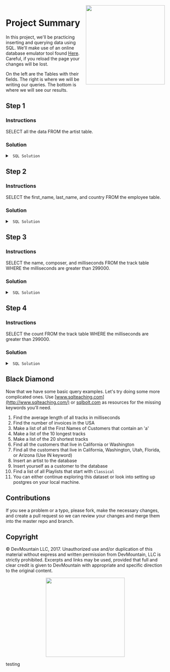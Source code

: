 <img src="https://s3.amazonaws.com/devmountain/readme-logo.png" width="250" align="right">

# Project Summary

In this project, we'll be practicing inserting and querying data using SQL. We'll make use of an online database emulator tool found  <a href="https://postgres.devmountain.com/">Here</a>. Careful, if you reload the page your changes will be lost.

On the left are the Tables with their fields. The right is where we will be writing our queries. The bottom is where we will see our results.  

## Step 1

### Instructions

SELECT all the data FROM the artist table.

### Solution

<details>

<summary> <code> SQL Solution </code> </summary>

```sql
SELECT * FROM artist;
```

</details>

## Step 2

### Instructions

SELECT the first_name, last_name, and country FROM the employee table.

### Solution

<details>

<summary> <code> SQL Solution </code> </summary>

```sql
SELECT first_name, last_name, country
FROM employee;
```

</details>

## Step 3

### Instructions

SELECT the name, composer, and milliseconds FROM the track table WHERE the milliseconds are greater than 299000.

### Solution

<details>

<summary> <code> SQL Solution </code> </summary>

```sql
SELECT name, composer, milliseconds
FROM track
WHERE milliseconds > 299000;
```

</details>

## Step 4

### Instructions

SELECT the count FROM the track table WHERE the milliseconds are greater than 299000.

### Solution

<details>

<summary> <code> SQL Solution </code> </summary>

```sql
SELECT count(*)
FROM track
WHERE milliseconds > 299000;
```

</details>

## Black Diamond 

Now that we have some basic query examples.  Let's try doing some more complicated ones.
Use [www.sqlteaching.com](http://www.sqlteaching.com/) or [sqlbolt.com](http://sqlbolt.com/) as resources for the missing keywords you'll need.

1. Find the average length of all tracks in milliseconds
2. Find the number of invoices in the USA
3. Make a list of all the First Names of Customers that contain an 'a'
4. Make a list of the 10 longest tracks
5. Make a list of the 20 shortest tracks
6. Find all the customers that live in California or Washington
7. Find all the customers that live in California, Washington, Utah, Florida, or Arizona (Use IN keyword)
8. Insert an artist to the database
9. Insert yourself as a customer to the database
10. Find a list of all Playlists that start with `Classical` 
11. You can either continue exploring this dataset or look into setting up postgres on your local machine.

## Contributions

If you see a problem or a typo, please fork, make the necessary changes, and create a pull request so we can review your changes and merge them into the master repo and branch.

## Copyright

© DevMountain LLC, 2017. Unauthorized use and/or duplication of this material without express and written permission from DevMountain, LLC is strictly prohibited. Excerpts and links may be used, provided that full and clear credit is given to DevMountain with appropriate and specific direction to the original content.

<p align="center">
<img src="https://s3.amazonaws.com/devmountain/readme-logo.png" width="250">
</p>

testing